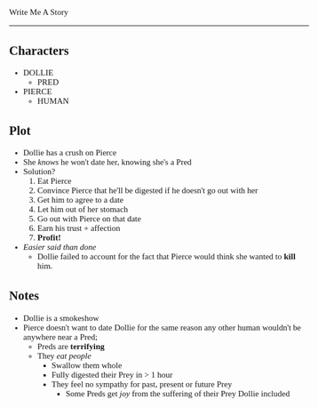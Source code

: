 <Style>
    Body {
        Font-size: 15px;
        Font-family: Verdana;
    };
</Style>

Write Me A Story
****************
Characters
----------
- DOLLIE
    - PRED
- PIERCE
    - HUMAN

Plot
----
- Dollie has a crush on Pierce
- She _knows_ he won't date her, knowing she's a Pred
- Solution?
    1. Eat Pierce
    1. Convince Pierce that he'll be digested if he doesn't go out with her
    1. Get him to agree to a date
    1. Let him out of her stomach
    1. Go out with Pierce on that date
    1. Earn his trust + affection
    1. __Profit!__
- _Easier said than done_
    - Dollie failed to account for the fact that Pierce would think she wanted to __kill__ him.

Notes
-----
- Dollie is a smokeshow
- Pierce doesn't want to date Dollie for the same reason any other human wouldn't be anywhere near a Pred;
    - Preds are __terrifying__
    - They _eat people_
        - Swallow them whole
        - Fully digested their Prey in > 1 hour
        - They feel no sympathy for past, present or future Prey
            - Some Preds get _joy_ from the suffering of their Prey
                Dollie included